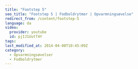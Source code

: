 ```yaml
---
title: "Footstep 5"
seo_title: "Footstep 5 | Fodboldrytmer | Opvarmningsøvelse"
redirect_from: /content/footstep-5
language: da
video:
  provider: youtube
  id: pjIJ1UutT4Y
tags:
last_modified_at: 2014-04-08T10:45:09Z
category:
  - Opvarmningsøvelser
  - Fodboldrytmer
---
```

